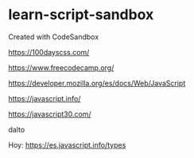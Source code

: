 # learn-script-sandbox

Created with CodeSandbox

https://100dayscss.com/

https://www.freecodecamp.org/

https://developer.mozilla.org/es/docs/Web/JavaScript

https://javascript.info/

https://javascript30.com/

dalto

Hoy: https://es.javascript.info/types
